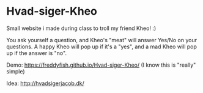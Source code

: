# Hvad-siger-Kheo
Small website i made during class to troll my friend Kheo! :)

You ask yourself a question, and Kheo's "meat" will answer Yes/No on your questions. A happy Kheo will pop up if it's a "yes", and a mad Kheo will pop up if the answer is "no".

Demo: https://freddyfish.github.io/Hvad-siger-Kheo/ (I know this is "really" simple)

Idea: http://hvadsigerjacob.dk/
